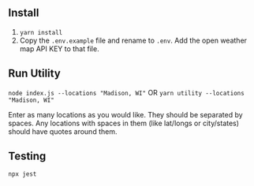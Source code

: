## Install

1. `yarn install`
2. Copy the `.env.example` file and rename to `.env`. Add the open weather map API KEY to that file.

## Run Utility

`node index.js --locations "Madison, WI"` OR `yarn utility --locations "Madison, WI"`

Enter as many locations as you would like. They should be separated by spaces. Any locations with spaces in them (like lat/longs or city/states) should have quotes around them.

## Testing

`npx jest`